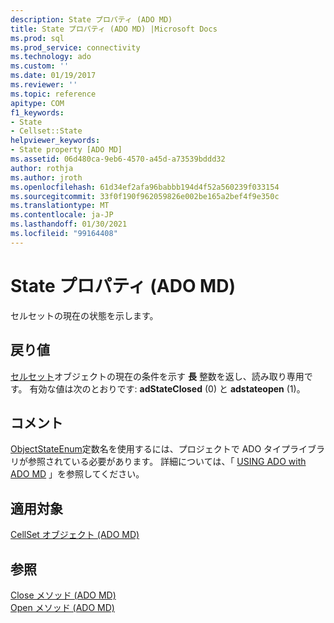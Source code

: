 ```yaml
---
description: State プロパティ (ADO MD)
title: State プロパティ (ADO MD) |Microsoft Docs
ms.prod: sql
ms.prod_service: connectivity
ms.technology: ado
ms.custom: ''
ms.date: 01/19/2017
ms.reviewer: ''
ms.topic: reference
apitype: COM
f1_keywords:
- State
- Cellset::State
helpviewer_keywords:
- State property [ADO MD]
ms.assetid: 06d480ca-9eb6-4570-a45d-a73539bddd32
author: rothja
ms.author: jroth
ms.openlocfilehash: 61d34ef2afa96babbb194d4f52a560239f033154
ms.sourcegitcommit: 33f0f190f962059826e002be165a2bef4f9e350c
ms.translationtype: MT
ms.contentlocale: ja-JP
ms.lasthandoff: 01/30/2021
ms.locfileid: "99164408"
---
```

# <a name="state-property-ado-md"></a>State プロパティ (ADO MD)
セルセットの現在の状態を示します。  
  
## <a name="return-values"></a>戻り値  
 [セルセット](./cellset-object-ado-md.md)オブジェクトの現在の条件を示す **長** 整数を返し、読み取り専用です。 有効な値は次のとおりです: **adStateClosed** (0) と **adstateopen** (1)。  
  
## <a name="remarks"></a>コメント  
 [ObjectStateEnum](../ado-api/objectstateenum.md)定数名を使用するには、プロジェクトで ADO タイプライブラリが参照されている必要があります。 詳細については、「 [USING ADO with ADO MD](../../guide/multidimensional/using-ado-with-ado-md.md) 」を参照してください。  
  
## <a name="applies-to"></a>適用対象  
 [CellSet オブジェクト (ADO MD)](./cellset-object-ado-md.md)  
  
## <a name="see-also"></a>参照  
 [Close メソッド (ADO MD)](./close-method-ado-md.md)   
 [Open メソッド (ADO MD)](./open-method-ado-md.md)